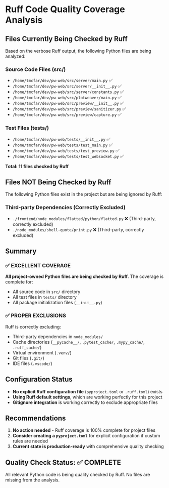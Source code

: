 # Ruff Code Quality Coverage Analysis

## Files Currently Being Checked by Ruff

Based on the verbose Ruff output, the following Python files are being analyzed:

### Source Code Files (src/)
- `/home/tmcfar/dev/pw-web/src/server/main.py` ✅
- `/home/tmcfar/dev/pw-web/src/server/__init__.py` ✅
- `/home/tmcfar/dev/pw-web/src/server/constants.py` ✅
- `/home/tmcfar/dev/pw-web/src/plotweaver/main.py` ✅
- `/home/tmcfar/dev/pw-web/src/preview/__init__.py` ✅
- `/home/tmcfar/dev/pw-web/src/preview/sanitizer.py` ✅
- `/home/tmcfar/dev/pw-web/src/preview/capture.py` ✅

### Test Files (tests/)
- `/home/tmcfar/dev/pw-web/tests/__init__.py` ✅
- `/home/tmcfar/dev/pw-web/tests/test_main.py` ✅
- `/home/tmcfar/dev/pw-web/tests/test_preview.py` ✅
- `/home/tmcfar/dev/pw-web/tests/test_websocket.py` ✅

**Total: 11 files checked by Ruff**

## Files NOT Being Checked by Ruff

The following Python files exist in the project but are being ignored by Ruff:

### Third-party Dependencies (Correctly Excluded)
- `./frontend/node_modules/flatted/python/flatted.py` ❌ (Third-party, correctly excluded)
- `./node_modules/shell-quote/print.py` ❌ (Third-party, correctly excluded)

## Summary

### ✅ EXCELLENT COVERAGE
**All project-owned Python files are being checked by Ruff.** The coverage is complete for:
- All source code in `src/` directory
- All test files in `tests/` directory
- All package initialization files (`__init__.py`)

### ✅ PROPER EXCLUSIONS
Ruff is correctly excluding:
- Third-party dependencies in `node_modules/`
- Cache directories (`__pycache__/`, `.pytest_cache/`, `.mypy_cache/`, `.ruff_cache/`)
- Virtual environment (`.venv/`)
- Git files (`.git/`)
- IDE files (`.vscode/`)

## Configuration Status

- **No explicit Ruff configuration file** (`pyproject.toml` or `.ruff.toml`) exists
- **Using Ruff default settings**, which are working perfectly for this project
- **Gitignore integration** is working correctly to exclude appropriate files

## Recommendations

1. **No action needed** - Ruff coverage is 100% complete for project files
2. **Consider creating a `pyproject.toml`** for explicit configuration if custom rules are needed
3. **Current state is production-ready** with comprehensive quality checking

## Quality Check Status: ✅ COMPLETE

All relevant Python code is being quality checked by Ruff. No files are missing from the analysis.
